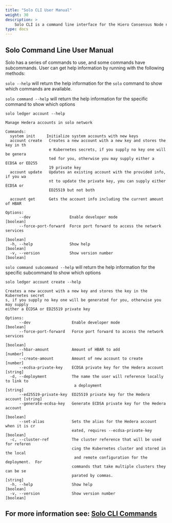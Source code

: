 ```yaml
---
title: "Solo CLI User Manual"
weight: 30
description: >
    Solo CLI is a command line interface for the Hiero Consensus Node network. It allows users to interact with the network, manage accounts, and perform various operations.
type: docs
---
```


## Solo Command Line User Manual

Solo has a series of commands to use, and some commands have subcommands.
User can get help information by running with the following methods:

`solo --help` will return the help information for the `solo` command to show which commands
are available.

`solo command --help` will return the help information for the specific command to show which options

```text
solo ledger account --help

Manage Hedera accounts in solo network

Commands:
  system init     Initialize system accounts with new keys
  account create   Creates a new account with a new key and stores the key in th
                   e Kubernetes secrets, if you supply no key one will be genera
                   ted for you, otherwise you may supply either a ECDSA or ED255
                   19 private key
  account update   Updates an existing account with the provided info, if you wa
                   nt to update the private key, you can supply either ECDSA or
                   ED25519 but not both

  account get      Gets the account info including the current amount of HBAR

Options:
      --dev                 Enable developer mode                      [boolean]
      --force-port-forward  Force port forward to access the network services
                                                                       [boolean]
  -h, --help                Show help                                  [boolean]
  -v, --version             Show version number                        [boolean]
```

`solo command subcommand --help` will return the help information for the specific subcommand to show which options

```text
solo ledger account create --help

Creates a new account with a new key and stores the key in the Kubernetes secret
s, if you supply no key one will be generated for you, otherwise you may supply
either a ECDSA or ED25519 private key

Options:
      --dev                  Enable developer mode                     [boolean]
      --force-port-forward   Force port forward to access the network services
                                                                       [boolean]
      --hbar-amount          Amount of HBAR to add                      [number]
      --create-amount        Amount of new account to create            [number]
      --ecdsa-private-key    ECDSA private key for the Hedera account   [string]
  -d, --deployment           The name the user will reference locally to link to
                              a deployment                              [string]
      --ed25519-private-key  ED25519 private key for the Hedera account [string]
      --generate-ecdsa-key   Generate ECDSA private key for the Hedera account
                                                                       [boolean]
      --set-alias            Sets the alias for the Hedera account when it is cr
                             eated, requires --ecdsa-private-key       [boolean]
  -c, --cluster-ref          The cluster reference that will be used for referen
                             cing the Kubernetes cluster and stored in the local
                              and remote configuration for the deployment.  For
                             commands that take multiple clusters they can be se
                             parated by commas.                         [string]
  -h, --help                 Show help                                 [boolean]
  -v, --version              Show version number                       [boolean]
```

## For more information see: [Solo CLI Commands](solo-commands.md)
